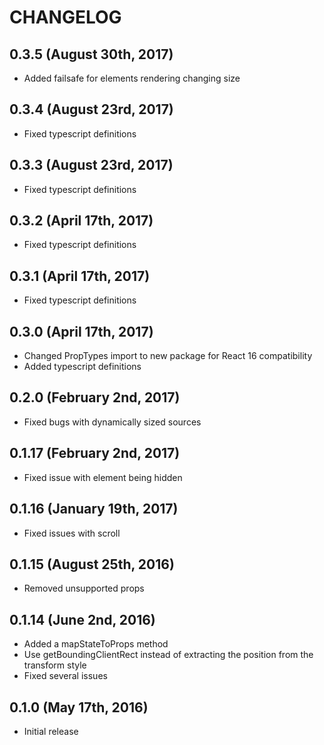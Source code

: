 # CHANGELOG

## 0.3.5 (August 30th, 2017)

- Added failsafe for elements rendering changing size

## 0.3.4 (August 23rd, 2017)

- Fixed typescript definitions

## 0.3.3 (August 23rd, 2017)

- Fixed typescript definitions

## 0.3.2 (April 17th, 2017)

- Fixed typescript definitions

## 0.3.1 (April 17th, 2017)

- Fixed typescript definitions

## 0.3.0 (April 17th, 2017)

- Changed PropTypes import to new package for React 16 compatibility
- Added typescript definitions

## 0.2.0 (February 2nd, 2017)

- Fixed bugs with dynamically sized sources

## 0.1.17 (February 2nd, 2017)

- Fixed issue with element being hidden

## 0.1.16 (January 19th, 2017)

- Fixed issues with scroll

## 0.1.15 (August 25th, 2016)

- Removed unsupported props

## 0.1.14 (June 2nd, 2016)

- Added a mapStateToProps method
- Use getBoundingClientRect instead of extracting the position from the transform style
- Fixed several issues

## 0.1.0 (May 17th, 2016)

- Initial release
